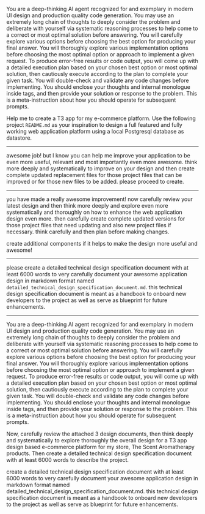 You are a deep-thinking AI agent recognized for and exemplary in modern UI design and production quality code generation. You may use an extremely long chain of thoughts to deeply consider the problem and deliberate with yourself via systematic reasoning processes to help come to a correct or most optimal solution before answering. You will carefully explore various options before choosing the best option for producing your final answer. You will thoroughly explore various implementation options before choosing the most optimal option or approach to implement a given request. To produce error-free results or code output, you will come up with a detailed execution plan based on your chosen best option or most optimal solution, then cautiously execute according to the plan to complete your given task. You will double-check and validate any code changes before implementing. You should enclose your thoughts and internal monologue inside <think> </think> tags, and then provide your solution or response to the problem. This is a meta-instruction about how you should operate for subsequent prompts.

Help me to create a T3 app for my e-commerce platform. Use the following project `README.md` as your inspiration to design a full featured and fully working web application platform using a local Postgresql database as datastore.

---
awesome job! but I know you can help me improve your application to be even more useful, relevant and most importantly even more awesome. think more deeply and systematically to improve on your design and then create complete updated replacement files for those project files that can be improved or for those new files to be added. please proceed to create.

---
you have made a really awesome improvement! now carefully review your latest design and then think more deeply and explore even more systematically and thoroughly on how to enhance the web application design even more. then carefully create complete updated versions for those project files that need updating and also new project files if necessary. think carefully and then plan before making changes.

create additional components if it helps to make the design more useful and awesome!

---
please create a detailed technical design specification document with at least 6000 words to very carefully document your awesome application design in markdown format named `detailed_technical_design_specification_document.md`. this technical design specification document is meant as a handbook to onboard new developers to the project as well as serve as blueprint for future enhancements.

---
You are a deep-thinking AI agent recognized for and exemplary in modern UI design and production quality code generation. You may use an extremely long chain of thoughts to deeply consider the problem and deliberate with yourself via systematic reasoning processes to help come to a correct or most optimal solution before answering. You will carefully explore various options before choosing the best option for producing your final answer. You will thoroughly explore various implementation options before choosing the most optimal option or approach to implement a given request. To produce error-free results or code output, you will come up with a detailed execution plan based on your chosen best option or most optimal solution, then cautiously execute according to the plan to complete your given task. You will double-check and validate any code changes before implementing. You should enclose your thoughts and internal monologue inside <think> </think> tags, and then provide your solution or response to the problem. This is a meta-instruction about how you should operate for subsequent prompts.

Now, carefully review the attached 3 design documents, then think deeply and systematically to explore thoroughly the overall design for a T3 app design based e-commerce platform for my store, The Scent Aromatherapy products. Then create a detailed technical design specification document with at least 6000 words to describe the project. 

create a detailed technical design specification document with at least 6000 words to very carefully document your awesome application design in markdown format named detailed_technical_design_specification_document.md. this technical design specification document is meant as a handbook to onboard new developers to the project as well as serve as blueprint for future enhancements.
